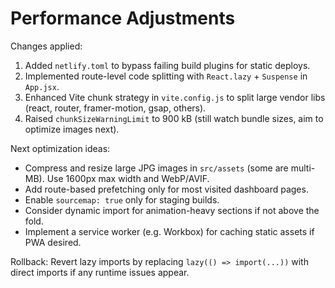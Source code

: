 # Performance Adjustments

Changes applied:

1. Added `netlify.toml` to bypass failing build plugins for static deploys.
2. Implemented route-level code splitting with `React.lazy` + `Suspense` in `App.jsx`.
3. Enhanced Vite chunk strategy in `vite.config.js` to split large vendor libs (react, router, framer-motion, gsap, others).
4. Raised `chunkSizeWarningLimit` to 900 kB (still watch bundle sizes, aim to optimize images next).

Next optimization ideas:

- Compress and resize large JPG images in `src/assets` (some are multi-MB). Use 1600px max width and WebP/AVIF.
- Add route-based prefetching only for most visited dashboard pages.
- Enable `sourcemap: true` only for staging builds.
- Consider dynamic import for animation-heavy sections if not above the fold.
- Implement a service worker (e.g. Workbox) for caching static assets if PWA desired.

Rollback: Revert lazy imports by replacing `lazy(() => import(...))` with direct imports if any runtime issues appear.
